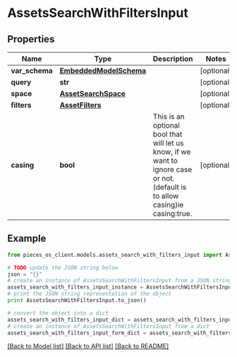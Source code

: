 # AssetsSearchWithFiltersInput


## Properties

Name | Type | Description | Notes
------------ | ------------- | ------------- | -------------
**var_schema** | [**EmbeddedModelSchema**](EmbeddedModelSchema) |  | [optional] 
**query** | **str** |  | [optional] 
**space** | [**AssetSearchSpace**](AssetSearchSpace) |  | [optional] 
**filters** | [**AssetFilters**](AssetFilters) |  | [optional] 
**casing** | **bool** | This is an optional bool that will let us know, if we want to ignore case or not.(default is to allow casing)ie casing:true. | [optional] 

## Example

```python
from pieces_os_client.models.assets_search_with_filters_input import AssetsSearchWithFiltersInput

# TODO update the JSON string below
json = "{}"
# create an instance of AssetsSearchWithFiltersInput from a JSON string
assets_search_with_filters_input_instance = AssetsSearchWithFiltersInput.from_json(json)
# print the JSON string representation of the object
print AssetsSearchWithFiltersInput.to_json()

# convert the object into a dict
assets_search_with_filters_input_dict = assets_search_with_filters_input_instance.to_dict()
# create an instance of AssetsSearchWithFiltersInput from a dict
assets_search_with_filters_input_form_dict = assets_search_with_filters_input.from_dict(assets_search_with_filters_input_dict)
```
[[Back to Model list]](../README#documentation-for-models) [[Back to API list]](../README#documentation-for-api-endpoints) [[Back to README]](../README)


